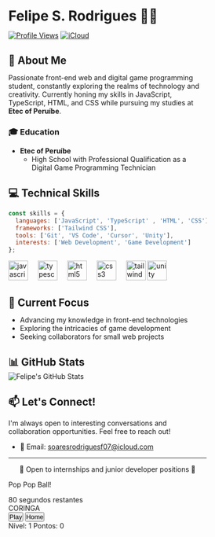 # Felipe S. Rodrigues 👨‍💻

[![Profile Views](https://komarev.com/ghpvc/?username=frodrigss&color=blueviolet)](https://github.com/frodrigss)
[![iCloud](https://img.shields.io/badge/iCloud-3693F3?style=flat&logo=iCloud&logoColor=white)](mailto:soaresrodriguesf07@icloud.com)

## 🚀 About Me

Passionate front-end  web and digital game programming student, constantly exploring the realms of technology and creativity. Currently honing my skills in JavaScript, TypeScript, HTML, and CSS while pursuing my studies at **Etec of Peruíbe**.

### 🎓 Education

- **Etec of Peruíbe**
  - High School with Professional Qualification as a Digital Game Programming Technician

## 💻 Technical Skills

```javascript
const skills = {
  languages: ['JavaScript', 'TypeScript' , 'HTML', 'CSS'],
  frameworks: ['Tailwind CSS'],
  tools: ['Git', 'VS Code', 'Cursor', 'Unity'],
  interests: ['Web Development', 'Game Development']
};
```

<div align="left">
  <img src="https://cdn.jsdelivr.net/gh/devicons/devicon/icons/javascript/javascript-original.svg" height="40" alt="javascript logo"  />
  <img width="12" />
  <img src="https://cdn.jsdelivr.net/gh/devicons/devicon/icons/typescript/typescript-original.svg" height="40" alt="typescript logo"  />
  <img width="12" />
  <img src="https://cdn.jsdelivr.net/gh/devicons/devicon/icons/html5/html5-original.svg" height="40" alt="html5 logo"  />
  <img width="12" />
  <img src="https://cdn.jsdelivr.net/gh/devicons/devicon/icons/css3/css3-original.svg" height="40" alt="css3 logo"  />
  <img width="12" />
  <img src="https://cdn.jsdelivr.net/gh/devicons/devicon/icons/tailwindcss/tailwindcss-original-wordmark.svg" height="40" alt="tailwindcss logo"  />
  <img src="https://cdn.jsdelivr.net/gh/devicons/devicon/icons/unity/unity-original.svg" height="40" alt="unity logo"  />
</div>


## 🌱 Current Focus

- Advancing my knowledge in front-end technologies
- Exploring the intricacies of game development
- Seeking collaborators for small web projects

## 📊 GitHub Stats

<img align="center" src="https://github-readme-stats.vercel.app/api?username=frodrigss&show_icons=true&line_height=27&count_private=true&title_color=ffffff&text_color=c9cacc&icon_color=2bbc8a&bg_color=1d1f21" alt="Felipe's GitHub Stats" />

## 📫 Let's Connect!

I'm always open to interesting conversations and collaboration opportunities. Feel free to reach out!

- 📧 Email: [soaresrodriguesf07@icloud.com](mailto:soaresrodriguesf07@icloud.com)

---

<p align="center">💼 Open to internships and junior developer positions 💼</p>
  
<html lang="pt-br">
  <style>
	  * {
	box-sizing: border-box;
	margin: 0;
	padding: 0;
}

html,
body {
	display: flex;
	align-items: center;
	justify-content: center;
	background-color: #101c36;
	height: 100%;
	user-select: none;
}

@font-face {
	font-family: "fonte";
	src: url(fonte.ttf);
}

@font-face {
	font-family: "comic";
	src: url(ComicNeue-Regular.ttf);
}

.container {
	display: flex;
	flex-direction: column;
	align-items: center;
	justify-content: space-between;
	background-color: #232222;
	border-radius: 2.5vh;
	box-shadow: 0 0.8vh 2.5vh rgba(0, 0, 0, 0.5);
	font-family: "fonte";
	height: 80vh;
	padding: 3vh;
	position: relative;
	width: 160vh;
}

/* .area {
  width: 100%;
  height: 90%;
  background-color: #3 3 3;
  border-radius: 1.8vh;
  position: relative;
  overflow: hidden;
  display: flex;
  justify-content: center;
  align-items: center;
} */

.area {
	display: flex;
	align-items: center;
	justify-content: center;
	background-color: rgb(40, 40, 40);
	border-radius: 1.8vh;
	box-shadow: 0 0.6vh 1.3vh rgba(0, 0, 0, 0.4);
	color: #ecf0f1;
	font-family: "fonte";
	font-size: 1.6vw;
	height: 100%;
	width: 100%;
	margin-bottom: 2.8vh;
	overflow: hidden;
	position: relative;
}

#coringa {
	position: absolute;
	top: 50%;
	color: #e74c3c;
	font-size: 5vh;
	font-weight: bold;
	visibility: hidden;
}

.brilhando {
	box-shadow: 0 0 1.5vh rgba(255, 254, 254, 0.516);
}

#game-info {
	position: absolute;
	top: 1vh;
	left: 1vh;
	color: white;
	font-size: 1.8vh;
}

#mensagem-final {
	position: absolute;
	top: 50%;
	left: 50%;
	transform: translate(-50%, -50%);
	display: grid;
	text-align: center;
	font-size: 2vh;
	color: white;
	visibility: hidden;
}

.booster-info,
.estatisticas {
	font-size: 1.6vh;
	text-align: left;
}

#fim {
	font-size: 3vh;
}

.bola {
	position: absolute;
	background-color: red;
	border-radius: 50%;
	width: 8vh;
	height: 8vh;
	cursor: pointer;
	display: none;
	transition: top 0.45s ease, left 0.45s ease, width 0.45s ease, height 0.45s ease, box-shadow 0.25s ease;
}

#ranking {
	position: absolute;
	top: 1vh;
	right: 1vh;
	background-color: rgba(38, 31, 31, 0.645);
	border-radius: 0.8vh;
	color: white;
	font-family: "fonte";
	font-size: 1.4vh;
	padding: 1vh;
	margin-bottom: 2vh;
	visibility: hidden;
}

#ranking-list {
	font-size: 1.4vh;
	list-style-position: inside;
	margin: 0;
	padding: 0;
}

#barra-progresso-container {
	display: flex;
	justify-content: center;
	width: 30%;
	margin-top: 1.8vh;
}

#barra-progresso {
	background-color: #757575;
	border-radius: 2vh;
	height: 2vh;
	width: 40%;
	overflow: hidden;
	visibility: hidden;
	transition: width 0.3s ease;
}

#barra-progresso-inner {
	background-color: #39773b;
	height: 100%;
	width: 0%;
	transition: width 0.3s ease;
}

.booster {
	position: absolute;
	background-color: red;
	width: 1.3vw;
	height: 1.3vw;
	cursor: pointer;
	display: none;
	box-shadow: 0 0 0.5vw rgba(255, 0, 0, 0.575);
}

.booster.blue {
	background-color: blue;
	box-shadow: 0 0 0.5vw rgba(22, 18, 255, 0.596);
}

.controls {
	display: flex;
	flex-wrap: wrap;
	justify-content: space-between;
	width: 100%;
}

.info-container {
	display: flex;
	flex-wrap: wrap;
	align-items: center;
	justify-content: center;
	gap: 2vh;
}

#level,
#score {
	font-family: "comic", sans-serif;
	color: white;
	font-size: 2.5vh;
}

.button-container {
	display: flex;
	flex-direction: column;
	align-items: flex-start;
	justify-content: flex-start;
	gap: 2vh;
	width: auto;
}

.primary-buttons {
	display: flex;
	flex-direction: row;
	align-items: center;
	justify-content: flex-start;
	gap: 2vh;
	width: 100%;
}

.game-button {
	background-color: #58b058;
	color: white;
	font-family: "comic", sans-serif;
	font-size: 1.8vh;
	text-transform: uppercase;
	padding: 1vh 2vh;
	border: 0.5vh solid rgba(0, 0, 0, 0.425);
	border-radius: 2.2vh;
	box-shadow: 0 0.4vh 0.8vh rgba(9, 9, 9, 0.85);
	cursor: pointer;
	transition: all 0.2s ease, filter 0.3s ease;
	max-width: 14vw;
	width: auto;
}

.game-button:hover {
	background: #3f8a3f;
	box-shadow: 0 1.1vh 1.3vh rgba(9, 9, 9, 0.735);
	transform: translateY(-0.7vh);
}

.game-button:active {
	box-shadow: 0 0.4vh 0.8vh rgba(9, 9, 9, 0.85);
	transform: translateY(0vh);
}

.game-button:disabled {
	cursor: not-allowed;
	filter: saturate(30%);
}

#home {
	background-color: #49784a;
}

#timer,
#texto-tempo,
#level,
#score {
	visibility: hidden;
}
</style>
 <body>
		<div class="container">
			<div class="area">
				<div id="ranking"></div>
				<div class="booster"></div>
				<div id="game-info">
					<p id="menssagem">Pop Pop Ball!</p>
					<span id="timer">80</span>
					<span id="texto-tempo">segundos restantes</span>
				</div>
				<div id="coringa">CORINGA</div>
				<div class="bola"></div>
				<div id="mensagem-final"></div>
			</div>
			<div class="controls">
				<div class="button-container">
					<div class="primary-buttons">
						<button id="play" class="game-button">Play</button>
						<button id="home" class="game-button" onclick="home()">Home</button>
					</div>
				</div>
				<div id="barra-progresso-container">
					<div id="barra-progresso">
						<div id="barra-progresso-inner"></div>
					</div>
				</div>
				<div class="info-container">
					<span id="level">Nível: 1</span>
					<span id="score">Pontos: 0</span>
				</div>
			</div>
		</div>
	</body>
	<script src="../scripts/script.js"></script>
	
</html>

